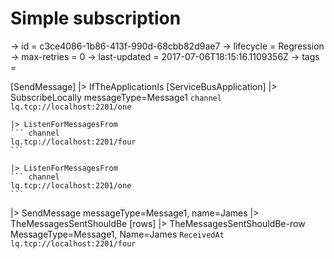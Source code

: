 # Simple subscription

-> id = c3ce4086-1b86-413f-990d-68cbb82d9ae7
-> lifecycle = Regression
-> max-retries = 0
-> last-updated = 2017-07-06T18:15:16.1109356Z
-> tags = 

[SendMessage]
|> IfTheApplicationIs
    [ServiceBusApplication]
    |> SubscribeLocally messageType=Message1
    ``` channel
    lq.tcp://localhost:2201/one
    ```

    |> ListenForMessagesFrom
    ``` channel
    lq.tcp://localhost:2201/four
    ```

    |> ListenForMessagesFrom
    ``` channel
    lq.tcp://localhost:2201/one
    ```


|> SendMessage messageType=Message1, name=James
|> TheMessagesSentShouldBe
    [rows]
    |> TheMessagesSentShouldBe-row MessageType=Message1, Name=James
    ``` ReceivedAt
    lq.tcp://localhost:2201/four
    ```


~~~
